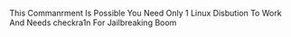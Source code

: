 This Commanrment Is Possible
You Need Only 1 Linux Disbution To Work
And Needs checkra1n For Jailbreaking
Boom
